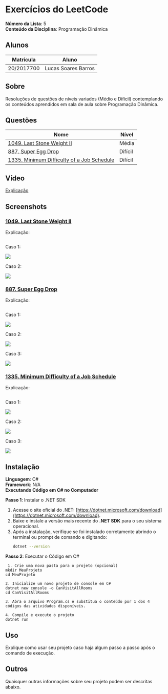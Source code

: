 # Exercícios do LeetCode

**Número da Lista**: 5<br>
**Conteúdo da Disciplina**: Programação Dinâmica<br>

## Alunos

| Matrícula  | Aluno               |
| ---------- | ------------------- |
| 20/2017700 | Lucas Soares Barros |

## Sobre

Resoluções de questões de níveis variados (Médio e Difícil) contemplando os conteúdos aprendidos em sala de aula sobre Programação Dinâmica.

## Questões

| Nome                                                                                                                          | Nível   |
| ----------------------------------------------------------------------------------------------------------------------------- | ------- |
| [1049. Last Stone Weight II](https://leetcode.com/problems/last-stone-weight-ii/description/)                                 | Média   |
| [887. Super Egg Drop](https://leetcode.com/problems/super-egg-drop/description/)                                              | Difícil |
| [1335. Minimum Difficulty of a Job Schedule](https://leetcode.com/problems/minimum-difficulty-of-a-job-schedule/description/) | Difícil |

## Vídeo

[Explicação]()

## Screenshots

### [1049. Last Stone Weight II](https://leetcode.com/problems/last-stone-weight-ii/description/)

Explicação:

![]()<br>

Caso 1:

![](https://github.com/projeto-de-algoritmos-2024/PD_LeetCode-Questions/blob/master/assets/case1_last.png)<br>

Caso 2:

![](https://github.com/projeto-de-algoritmos-2024/PD_LeetCode-Questions/blob/master/assets/case2_last.png)<br>

### [887. Super Egg Drop](https://leetcode.com/problems/super-egg-drop/description/)

Explicação:

![]()<br>

Caso 1:

![](https://github.com/projeto-de-algoritmos-2024/PD_LeetCode-Questions/blob/master/assets/case1_superegg.png)<br>

Caso 2:

![](https://github.com/projeto-de-algoritmos-2024/PD_LeetCode-Questions/blob/master/assets/case2_superegg.png)<br>

Caso 3:

![](https://github.com/projeto-de-algoritmos-2024/PD_LeetCode-Questions/blob/master/assets/case3_superegg.png)<br>

### [1335. Minimum Difficulty of a Job Schedule](https://leetcode.com/problems/minimum-difficulty-of-a-job-schedule/description/)

Explicação:

![]()<br>
![]()<br>

Caso 1:

![](https://github.com/projeto-de-algoritmos-2024/PD_LeetCode-Questions/blob/master/assets/case1_minimum.png)<br>

Caso 2:

![](https://github.com/projeto-de-algoritmos-2024/PD_LeetCode-Questions/blob/master/assets/case2_minimum.png)<br>

Caso 3:

![](https://github.com/projeto-de-algoritmos-2024/PD_LeetCode-Questions/blob/master/assets/case3_minimum.png)<br>

## Instalação

**Linguagem**: C#<br>
**Framework**: N/A<br>
**Executando Código em C# no Computador**

**Passo 1**: Instalar o .NET SDK

1. Acesse o site oficial do .NET: [https://dotnet.microsoft.com/download](https://dotnet.microsoft.com/download).
2. Baixe e instale a versão mais recente do **.NET SDK** para o seu sistema operacional.
3. Após a instalação, verifique se foi instalado corretamente abrindo o terminal ou prompt de comando e digitando:
   ```bash
   dotnet --version
   ```

**Passo 2**: Executar o Código em C#

```
 1. Crie uma nova pasta para o projeto (opcional)
mkdir MeuProjeto
cd MeuProjeto

2. Inicialize um novo projeto de console em C#
dotnet new console -o CanVisitAllRooms
cd CanVisitAllRooms

3. Abra o arquivo Program.cs e substitua o conteúdo por 1 dos 4 códigos das atividades disponíveis.

4. Compile e execute o projeto
dotnet run
```

## Uso

Explique como usar seu projeto caso haja algum passo a passo após o comando de execução.

## Outros

Quaisquer outras informações sobre seu projeto podem ser descritas abaixo.
